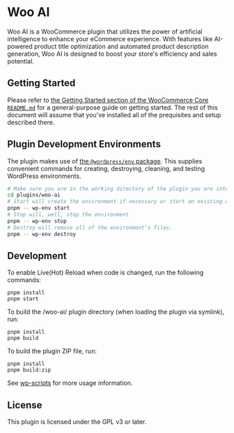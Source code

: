# Woo AI

Woo AI is a WooCommerce plugin that utilizes the power of artificial intelligence to enhance your eCommerce experience. With features like AI-powered product title optimization and automated product description generation, Woo AI is designed to boost your store's efficiency and sales potential.

## Getting Started

Please refer to [the Getting Started section of the WooCommerce Core `README.md`](https://github.com/woocommerce/woocommerce/blob/trunk/README.md) for a general-purpose guide on getting started. The rest of this document will assume that you've installed all of the prequisites and setup described there.

## Plugin Development Environments

The plugin makes use of [the `@wordpress/env` package](https://developer.wordpress.org/block-editor/reference-guides/packages/packages-env/). 
This supplies convenient commands for creating, destroying, cleaning, and testing WordPress environments.

```bash
# Make sure you are in the working directory of the plugin you are interested in setting up the environment for
cd plugins/woo-ai
# Start will create the environment if necessary or start an existing one
pnpm -- wp-env start
# Stop will, well, stop the environment
pnpm -- wp-env stop
# Destroy will remove all of the environment's files.
pnpm -- wp-env destroy
```

## Development

To enable Live(Hot) Reload when code is changed, run the following commands:

```text
pnpm install
pnpm start
```

To build the /woo-ai/ plugin directory (when loading the plugin via symlink), run:

```text
pnpm install
pnpm build
```

To build the plugin ZIP file, run:

```text
pnpm install
pnpm build:zip
```

See [wp-scripts](https://github.com/WordPress/gutenberg/tree/master/packages/scripts) for more usage information.

## License

This plugin is licensed under the GPL v3 or later.